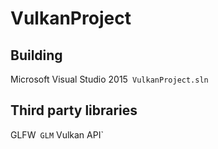 # VulkanProject

## Building
Microsoft Visual Studio 2015`
VulkanProject.sln`

## Third party libraries
GLFW`
GLM`
Vulkan API`